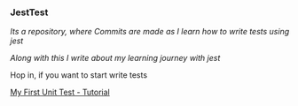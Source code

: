 ### JestTest

*Its a repository, where Commits are made as I learn how to write tests using jest*

*Along with this I write about my learning journey with jest*

Hop in, if you want to start write tests

[My First Unit Test - Tutorial](https://dev.to/danishkhanzaada/basic-unit-test-starting-with-testing-with-jest-explained-2m6b)
